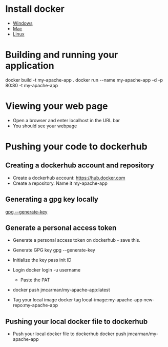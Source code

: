 # Install docker
- [Windows](https://docs.docker.com/desktop/setup/install/windows-install/)
- [Mac](https://docs.docker.com/desktop/setup/install/mac-install/)
- [Linux](https://docs.docker.com/desktop/setup/install/linux/)

# Building and running your application
docker build -t my-apache-app .
docker run --name my-apache-app -d -p 80:80 -t my-apache-app

# Viewing your web page
- Open a browser and enter localhost in the URL bar
- You should see your webpage

# Pushing your code to dockerhub
## Creating a dockerhub account and repository
- Create a dockerhub account: https://hub.docker.com
- Create a repository. Name it my-apache-app

## Generating a gpg key locally
[gpg --generate-key](https://docs.docker.com/desktop/setup/sign-in/)


## Generate a personal access token
- Generate a personal access token on dockerhub - save this.

- Generate GPG key
gpg --generate-key

- Initialize the key
pass init ID

- Login
docker login -u username
    - Paste the PAT

- docker push jmcarman/my-apache-app:latest

- Tag your local image
docker tag local-image:my-apache-app new-repo:my-apache-app

## Pushing your local docker file to dockerhub
- Push your local docker file to dockerhub
docker push jmcarman/my-apache-app

